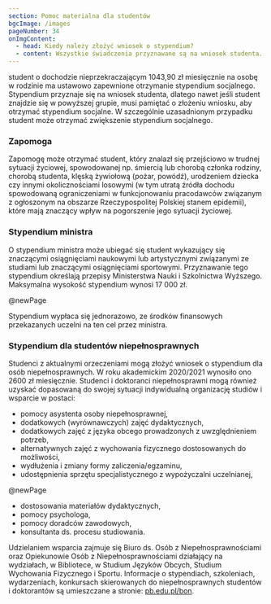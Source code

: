 ```yaml
---
section: Pomoc materialna dla studentów
bgcImage: /images
pageNumber: 34
onImgContent:
  - head: Kiedy należy złożyć wniosek o stypendium?
  - content: Wszystkie świadczenia przyznawane są na wniosek studenta. Wnioski studenci składają w dziekanacie swojego wydziału w regulaminowym terminie, dlatego warto zajrzeć na stronę uczelni jeszcze przed rozpoczęciem roku akademickiego, aby zdążyć przygotować wszystkie potrzebne dokumenty.
---
```


student o dochodzie nieprzekraczającym 1043,90 zł miesięcznie na osobę w rodzinie ma ustawowo zapewnione otrzymanie stypendium socjalnego. Stypendium przyznaje się na wniosek studenta, dlatego nawet jeśli student znajdzie się w powyższej grupie, musi pamiętać o złożeniu wniosku, aby otrzymać stypendium socjalne. W szczególnie uzasadnionym przypadku student może otrzymać zwiększenie stypendium socjalnego.

### Zapomoga

Zapomogę może otrzymać student, który znalazł się przejściowo w trudnej sytuacji życiowej, spowodowanej np. śmiercią lub chorobą członka rodziny, chorobą studenta, klęską żywiołową (pożar, powódź), urodzeniem dziecka czy innymi okolicznościami losowymi (w tym utratą źródła dochodu spowodowaną ograniczeniami w funkcjonowaniu pracodawców związanym z ogłoszonym na obszarze Rzeczypospolitej Polskiej stanem epidemii), które mają znaczący wpływ na pogorszenie jego sytuacji życiowej.

### Stypendium ministra

O stypendium ministra może ubiegać się student wykazujący się znaczącymi osiągnięciami naukowymi lub artystycznymi związanymi ze studiami lub znaczącymi osiągnięciami sportowymi. Przyznawanie tego stypendium określają przepisy Ministerstwa Nauki i Szkolnictwa Wyższego. Maksymalna wysokość stypendium wynosi 17 000 zł.

@newPage

Stypendium wypłaca się jednorazowo, ze środków finansowych przekazanych uczelni na ten cel przez ministra.

### Stypendium dla studentów niepełnosprawnych

Studenci z aktualnymi orzeczeniami mogą złożyć wniosek o stypendium dla osób niepełnosprawnych. W roku akademickim 2020/2021 wynosiło ono 2600 zł miesięcznie. Studenci i doktoranci niepełnosprawni mogą również uzyskać dopasowaną do swojej sytuacji indywidualną organizację studiów i wsparcie w postaci:

- pomocy asystenta osoby niepełnosprawnej,
- dodatkowych (wyrównawczych) zajęć dydaktycznych,
- dodatkowych zajęć z języka obcego prowadzonych z uwzględnieniem potrzeb,
- alternatywnych zajęć z wychowania fizycznego dostosowanych do możliwości,
- wydłużenia i zmiany formy zaliczenia/egzaminu,
- udostępnienia sprzętu specjalistycznego z wypożyczalni uczelnianej,

@newPage

- dostosowania materiałów dydaktycznych,
- pomocy psychologa,
- pomocy doradców zawodowych,
- konsultanta ds. procesu studiowania.

Udzielaniem wsparcia zajmuje się Biuro ds. Osób z Niepełnosprawnościami oraz Opiekunowie Osób z Niepełnosprawnościami działający na wydziałach, w Bibliotece, w Studium Języków Obcych, Studium Wychowania Fizycznego i Sportu. Informacje o stypendiach, szkoleniach, wydarzeniach, konkursach skierowanych do niepełnosprawnych studentów i doktorantów są umieszczane a stronie: [pb.edu.pl/bon](https://pb.edu.pl/bon/).
